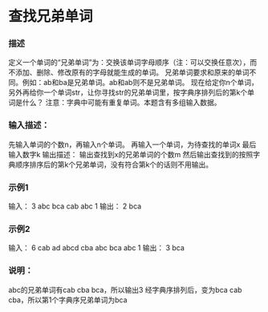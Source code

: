 # 查找兄弟单词

### 描述
定义一个单词的“兄弟单词”为：交换该单词字母顺序（注：可以交换任意次），而不添加、删除、修改原有的字母就能生成的单词。
兄弟单词要求和原来的单词不同。例如：ab和ba是兄弟单词。ab和ab则不是兄弟单词。
现在给定你n个单词，另外再给你一个单词str，让你寻找str的兄弟单词里，按字典序排列后的第k个单词是什么？
注意：字典中可能有重复单词。本题含有多组输入数据。
### 输入描述：
先输入单词的个数n，再输入n个单词。 再输入一个单词，为待查找的单词x 最后输入数字k
输出描述：
输出查找到x的兄弟单词的个数m 然后输出查找到的按照字典顺序排序后的第k个兄弟单词，没有符合第k个的话则不用输出。

### 示例1
输入：
3 abc bca cab abc 1
输出：
2
bca

### 示例2
输入：
6 cab ad abcd cba abc bca abc 1
输出：
3
bca

### 说明：
abc的兄弟单词有cab cba bca，所以输出3
经字典序排列后，变为bca cab cba，所以第1个字典序兄弟单词为bca